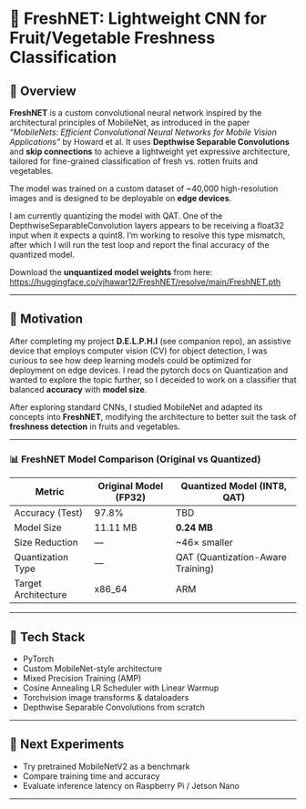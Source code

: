 # 🍓 FreshNET: Lightweight CNN for Fruit/Vegetable Freshness Classification

## 🧠 Overview

**FreshNET** is a custom convolutional neural network inspired by the architectural principles of MobileNet, as introduced in the paper _“MobileNets: Efficient Convolutional Neural Networks for Mobile Vision Applications”_ by Howard et al. It uses **Depthwise Separable Convolutions** and **skip connections** to achieve a lightweight yet expressive architecture, tailored for fine-grained classification of fresh vs. rotten fruits and vegetables.

The model was trained on a custom dataset of ~40,000 high-resolution images and is designed to be deployable on **edge devices**. 

I am currently quantizing the model with QAT. One of the DepthwiseSeparableConvolution layers appears to be receiving a float32 input when it expects a quint8. I’m working to resolve this type mismatch, after which I will run the test loop and report the final accuracy of the quantized model.

Download the **unquantized model weights** from here: https://huggingface.co/vjhawar12/FreshNET/resolve/main/FreshNET.pth

---

## 🎯 Motivation

After completing my project **D.E.L.P.H.I** (see companion repo), an assistive device that employs computer vision (CV) for object detection, I was curious to see how deep learning models could be optimized for deployment on edge devices. I read the pytorch docs on Quantization and wanted to explore the topic further, so I deceided to work on a classifier that balanced **accuracy** with **model size**. 

After exploring standard CNNs, I studied MobileNet and adapted its concepts into **FreshNET**, modifying the architecture to better suit the task of **freshness detection** in fruits and vegetables.

---

### 📊 FreshNET Model Comparison (Original vs Quantized)

| Metric                  | Original Model (FP32) | Quantized Model (INT8, QAT) |
|-------------------------|------------------------|------------------------------|
| Accuracy (Test)         | 97.8%                  | TBD                          |
| Model Size              | 11.11 MB               | **0.24 MB**                  |
| Size Reduction          | —                      | ~46× smaller                 |
| Quantization Type       | —                      | QAT (Quantization-Aware Training) |
| Target Architecture     | x86_64                 | ARM                          |

---

## 🧪 Tech Stack

- PyTorch
- Custom MobileNet-style architecture
- Mixed Precision Training (AMP)
- Cosine Annealing LR Scheduler with Linear Warmup
- Torchvision image transforms & dataloaders
- Depthwise Separable Convolutions from scratch

---

## 🧩 Next Experiments

- Try pretrained MobileNetV2 as a benchmark
- Compare training time and accuracy
- Evaluate inference latency on Raspberry Pi / Jetson Nano

---
